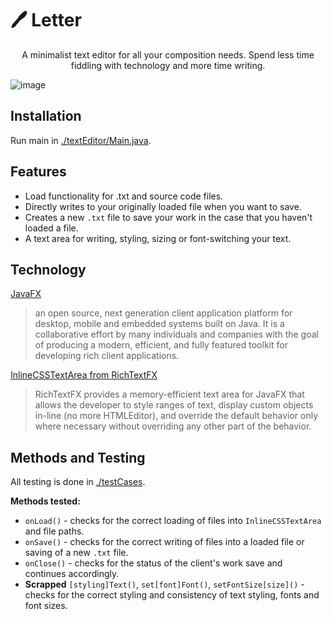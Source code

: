 # 🖊️ Letter

<p style="text-align: center">A minimalist text editor for all your composition needs. Spend less time fiddling with technology and more time writing.</p> 

![image](https://user-images.githubusercontent.com/63277458/125179204-0ed8b700-e1a1-11eb-871c-c3d4db0f654b.png)

## Installation

Run main in [./textEditor/Main.java](./src/textEditor/Main.java).

## Features

- Load functionality for .txt and source code files.
- Directly writes to your originally loaded file when you want to save.
- Creates a new `.txt` file to save your work in the case that you haven't loaded a file.
- A text area for writing, styling, sizing or font-switching your text.

## Technology

[JavaFX](https://openjfx.io/)
> an open source, next generation client application platform for desktop, mobile and embedded systems built on Java. It is a collaborative effort by many individuals and companies with the goal of producing a modern, efficient, and fully featured toolkit for developing rich client applications.

[InlineCSSTextArea from RichTextFX](https://github.com/FXMisc/RichTextFX)
> RichTextFX provides a memory-efficient text area for JavaFX that allows the developer to style ranges of text, display custom objects in-line (no more HTMLEditor), and override the default behavior only where necessary without overriding any other part of the behavior.

## Methods and Testing

All testing is done in [./testCases](./testCases).

**Methods tested:**
- `onLoad()` - checks for the correct loading of files into `InlineCSSTextArea` and file paths.
- `onSave()` - checks for the correct writing of files into a loaded file or saving of a new `.txt` file.
- `onClose()` - checks for the status of the client's work save and continues accordingly.
- **Scrapped** `[styling]Text()`, `set[font]Font()`, `setFontSize[size]()` - checks for the correct styling and consistency of text styling,
fonts and font sizes.


